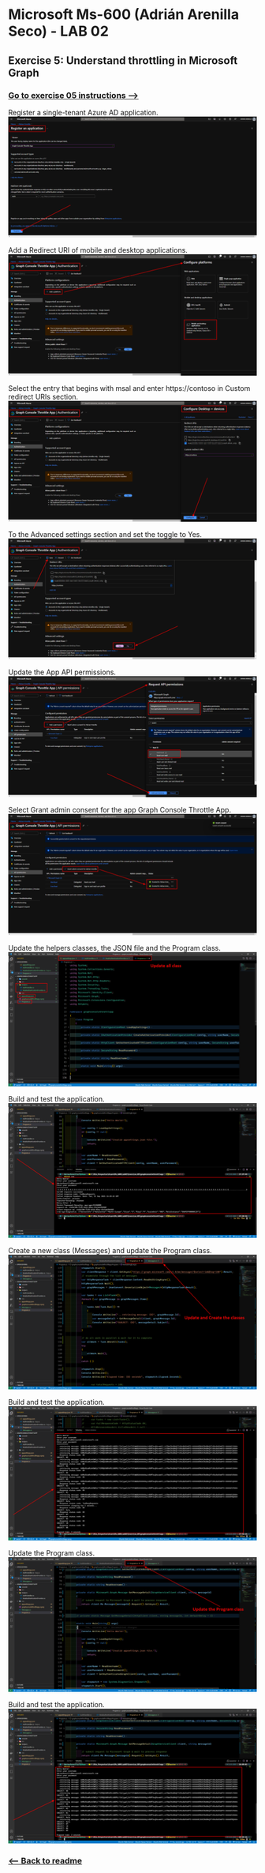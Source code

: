 # Microsoft Ms-600 (Adrián Arenilla Seco) - LAB 02


## Exercise 5: Understand throttling in Microsoft Graph
### [Go to exercise 05 instructions -->](06-Exercise-5-Understand-throttling-in-Microsoft-Graph.md)


Register a single-tenant Azure AD application.
![](Evidences/Image06a.png)


Add a Redirect URI of mobile and desktop applications.
![](Evidences/Image06b.png)


Select the entry that begins with msal and enter https://contoso in Custom redirect URIs section.
![](Evidences/Image06c.png)


To the Advanced settings section and set the toggle to Yes.
![](Evidences/Image06d.png)


Update the App API permissions.
![](Evidences/Image06e.png)


Select Grant admin consent for the app Graph Console Throttle App.
![](Evidences/Image06f.png)


Update the helpers classes, the JSON file and the Program class.
![](Evidences/Image06g.png)



Build and test the application.
![](Evidences/Image06h.png)


Create a new class (Messages) and update the Program class.
![](Evidences/Image06i.png)


Build and test the application.
![](Evidences/Image06j.png)


Update the Program class.
![](Evidences/Image06k.png)


Build and test the application.
![](Evidences/Image06l.png)


### [<-- Back to readme](../../../../)